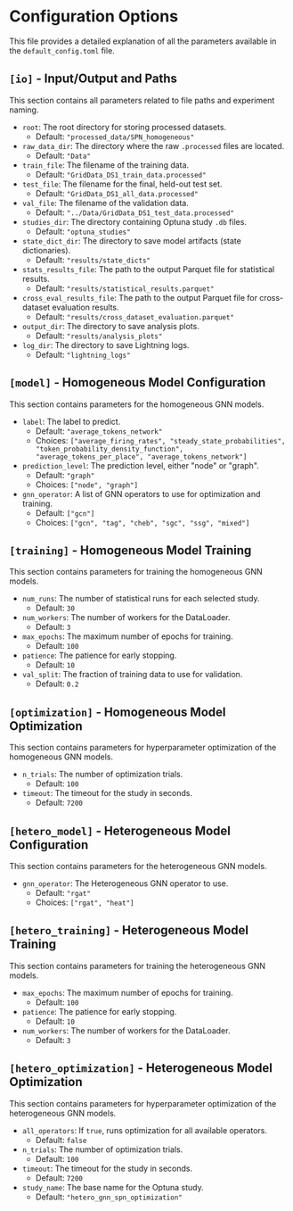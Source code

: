 # Configuration Options

This file provides a detailed explanation of all the parameters available in the `default_config.toml` file.

## `[io]` - Input/Output and Paths

This section contains all parameters related to file paths and experiment naming.

- `root`: The root directory for storing processed datasets.
  - Default: `"processed_data/SPN_homogeneous"`
- `raw_data_dir`: The directory where the raw `.processed` files are located.
  - Default: `"Data"`
- `train_file`: The filename of the training data.
  - Default: `"GridData_DS1_train_data.processed"`
- `test_file`: The filename for the final, held-out test set.
  - Default: `"GridData_DS1_all_data.processed"`
- `val_file`: The filename of the validation data.
  - Default: `"../Data/GridData_DS1_test_data.processed"`
- `studies_dir`: The directory containing Optuna study `.db` files.
  - Default: `"optuna_studies"`
- `state_dict_dir`: The directory to save model artifacts (state dictionaries).
  - Default: `"results/state_dicts"`
- `stats_results_file`: The path to the output Parquet file for statistical results.
  - Default: `"results/statistical_results.parquet"`
- `cross_eval_results_file`: The path to the output Parquet file for cross-dataset evaluation results.
  - Default: `"results/cross_dataset_evaluation.parquet"`
- `output_dir`: The directory to save analysis plots.
  - Default: `"results/analysis_plots"`
- `log_dir`: The directory to save Lightning logs.
  - Default: `"lightning_logs"`

## `[model]` - Homogeneous Model Configuration

This section contains parameters for the homogeneous GNN models.

- `label`: The label to predict.
  - Default: `"average_tokens_network"`
  - Choices: `["average_firing_rates", "steady_state_probabilities", "token_probability_density_function", "average_tokens_per_place", "average_tokens_network"]`
- `prediction_level`: The prediction level, either "node" or "graph".
  - Default: `"graph"`
  - Choices: `["node", "graph"]`
- `gnn_operator`: A list of GNN operators to use for optimization and training.
  - Default: `["gcn"]`
  - Choices: `["gcn", "tag", "cheb", "sgc", "ssg", "mixed"]`

## `[training]` - Homogeneous Model Training

This section contains parameters for training the homogeneous GNN models.

- `num_runs`: The number of statistical runs for each selected study.
  - Default: `30`
- `num_workers`: The number of workers for the DataLoader.
  - Default: `3`
- `max_epochs`: The maximum number of epochs for training.
  - Default: `100`
- `patience`: The patience for early stopping.
  - Default: `10`
- `val_split`: The fraction of training data to use for validation.
  - Default: `0.2`

## `[optimization]` - Homogeneous Model Optimization

This section contains parameters for hyperparameter optimization of the homogeneous GNN models.

- `n_trials`: The number of optimization trials.
  - Default: `100`
- `timeout`: The timeout for the study in seconds.
  - Default: `7200`

## `[hetero_model]` - Heterogeneous Model Configuration

This section contains parameters for the heterogeneous GNN models.

- `gnn_operator`: The Heterogeneous GNN operator to use.
  - Default: `"rgat"`
  - Choices: `["rgat", "heat"]`

## `[hetero_training]` - Heterogeneous Model Training

This section contains parameters for training the heterogeneous GNN models.

- `max_epochs`: The maximum number of epochs for training.
  - Default: `100`
- `patience`: The patience for early stopping.
  - Default: `10`
- `num_workers`: The number of workers for the DataLoader.
  - Default: `3`

## `[hetero_optimization]` - Heterogeneous Model Optimization

This section contains parameters for hyperparameter optimization of the heterogeneous GNN models.

- `all_operators`: If `true`, runs optimization for all available operators.
  - Default: `false`
- `n_trials`: The number of optimization trials.
  - Default: `100`
- `timeout`: The timeout for the study in seconds.
  - Default: `7200`
- `study_name`: The base name for the Optuna study.
  - Default: `"hetero_gnn_spn_optimization"`
